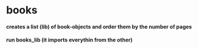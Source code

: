 # books
#### creates a list (lib) of book-objects and order them by the number of pages 
#### run books_lib (it imports everythin from the other)

